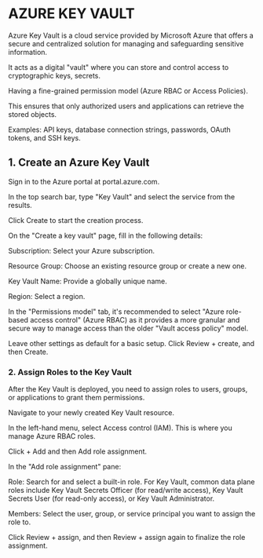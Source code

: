 # **AZURE KEY VAULT**

Azure Key Vault is a cloud service provided by Microsoft Azure that offers a secure and centralized solution for managing and safeguarding sensitive information. 

It acts as a digital "vault" where you can store and control access to cryptographic keys, secrets.

Having a fine-grained permission model (Azure RBAC or Access Policies).

This ensures that only authorized users and applications can retrieve the stored objects.

Examples: API keys, database connection strings, passwords, OAuth tokens, and SSH keys.


## 1. Create an Azure Key Vault

Sign in to the Azure portal at portal.azure.com.

In the top search bar, type "Key Vault" and select the service from the results.

Click Create to start the creation process.

On the "Create a key vault" page, fill in the following details:

Subscription: Select your Azure subscription.

Resource Group: Choose an existing resource group or create a new one.

Key Vault Name: Provide a globally unique name.

Region: Select a region.

In the "Permissions model" tab, it's recommended to select "Azure role-based access control" (Azure RBAC) as it provides a more granular and secure way to manage access than the older "Vault access policy" model.

Leave other settings as default for a basic setup. Click Review + create, and then Create.

### 2. Assign Roles to the Key Vault

After the Key Vault is deployed, you need to assign roles to users, groups, or applications to grant them permissions.

Navigate to your newly created Key Vault resource.

In the left-hand menu, select Access control (IAM). This is where you manage Azure RBAC roles.

Click + Add and then Add role assignment.

In the "Add role assignment" pane:

Role: Search for and select a built-in role. For Key Vault, common data plane roles include Key Vault Secrets Officer (for read/write access), Key Vault Secrets User (for read-only access), or Key Vault Administrator.

Members: Select the user, group, or service principal you want to assign the role to.

Click Review + assign, and then Review + assign again to finalize the role assignment.


